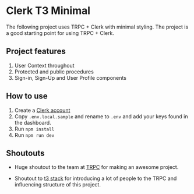 # Clerk T3 Minimal

The following project uses TRPC + Clerk with minimal styling. The project is a good starting point for using TRPC + Clerk.

## Project features

1. User Context throughout
2. Protected and public procedures
3. Sign-in, Sign-Up and User Profile components

## How to use

1. Create a [Clerk account](https://dashboard.clerk.dev/sign-up)
2. Copy `.env.local.sample` and rename to `.env` and add your keys found in the dashboard.
3. Run `npm install`
4. Run `npm run dev`

## Shoutouts

- Huge shoutout to the team at [TRPC](https://trpc.io) for making an awesome project.

- Shoutout to [t3 stack](https://create.t3.gg/) for introducing a lot of people to the TRPC and influencing structure of this project.
